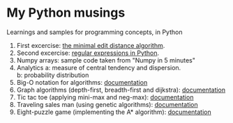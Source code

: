 # My Python musings
Learnings and samples for programming concepts, in Python

1. First excercise: [the minimal edit distance algorithm](./docs/01-minimal-edit-distance.md).
1. Second excercise: [regular expressions in Python](./docs/01-regular-expressions.md).
1. Numpy arrays: sample code taken from "Numpy in 5 minutes"
1. Analytics
    a: measure of central tendency and dispersion.  
    b: probability distribution
1. Big-O notation for algorithms: [documentation](./docs/03-big-o-notation.md)
1. Graph algorithms (depth-first, breadth-first and dijkstra): [documentation](./docs/04-graph-algorithms.md)
1. Tic tac toe (applying mini-max and neg-max): [documentation](./docs/05-tictactoe.md)
1. Traveling sales man (using genetic algorithms): [documentation](./docs/06-traveling-sales-man.md)
1. Eight-puzzle game (implementing the A* algorithm): [documentation](./docs/07-eight-puzzle-game.md)
